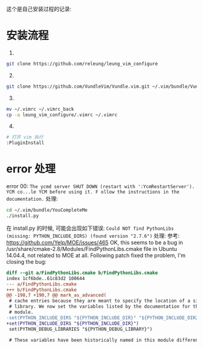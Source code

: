 这个是自己安装过程的记录:
# 安装流程

1. 
```bash
git clone https://github.com/releung/leung_vim_configure
```

2. 
```bash
git clone https://github.com/VundleVim/Vundle.vim.git ~/.vim/bundle/Vundle.vim
```

3. 
```bash
mv ~/.vimrc ~/.vimrc_back
cp -a leung_vim_configure/.vimrc ~/.vimrc
```

4. 
```bash
# 打开 vim 执行
:PluginInstall
```

# error 处理
error 00:
    `The ycmd server SHUT DOWN (restart with ':YcmRestartServer'). YCM co...le YCM before using it. F
    ollow the instructions in the documentation.`
处理:
```bash
cd ~/.vim/bundle/YouCompleteMe
./install.py
```

在 install.py 的时候, 可能会出现如下错误:
    `Could NOT find PythonLibs (missing: PYTHON_INCLUDE_DIRS) (found version "2.7.6")`
处理:
    参考: https://github.com/Yelp/MOE/issues/465
OK, this seems to be a bug in /usr/share/cmake-2.8/Modules/FindPythonLibs.cmake file in Ubuntu 14.04.4, not related to MOE at all.
Following patch fixed the problem, I'm closing the bug:
```patch
diff --git a/FindPythonLibs.cmake b/FindPythonLibs.cmake
index 1cf6bde..61c83d2 100644
--- a/FindPythonLibs.cmake
+++ b/FindPythonLibs.cmake
@@ -190,7 +190,7 @@ mark_as_advanced(
 # cache entries because they are meant to specify the location of a single
 # library. We now set the variables listed by the documentation for this
 # module.
-set(PYTHON_INCLUDE_DIRS "${PYTHON_INCLUDE_DIR}" "${PYTHON_INCLUDE_DIR2}")
+set(PYTHON_INCLUDE_DIRS "${PYTHON_INCLUDE_DIR}")
 set(PYTHON_DEBUG_LIBRARIES "${PYTHON_DEBUG_LIBRARY}")

 # These variables have been historically named in this module different from
```
